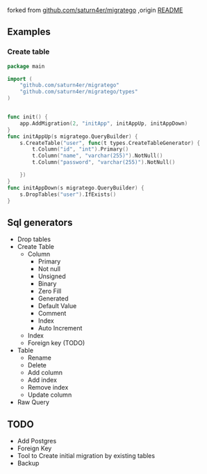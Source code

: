 
forked from [github.com/saturn4er/migratego](github.com/saturn4er/migratego) ,origin [README](README_origin.MD)

## Examples

### Create table
```go
package main

import (
	"github.com/saturn4er/migratego"
	"github.com/saturn4er/migratego/types"
)


func init() {
	app.AddMigration(2, "initApp", initAppUp, initAppDown)
}
func initAppUp(s migratego.QueryBuilder) {
	s.CreateTable("user", func(t types.CreateTableGenerator) {
		t.Column("id", "int").Primary()
		t.Column("name", "varchar(255)").NotNull()
		t.Column("password", "varchar(255)").NotNull()

	})
}
func initAppDown(s migratego.QueryBuilder) {
	s.DropTables("user").IfExists()
}
```

## Sql generators
 * Drop tables
 * Create Table
   * Column
     * Primary
     * Not null
     * Unsigned
     * Binary
     * Zero Fill
     * Generated
     * Default Value
     * Comment
     * Index
     * Auto Increment
   * Index
   * Foreign key (TODO)
 * Table
   * Rename
   * Delete
   * Add column
   * Add index
   * Remove index
   * Update column
 * Raw Query
 

## TODO
- Add Postgres
- Foreign Key
- Tool to Create initial migration by existing tables
- Backup